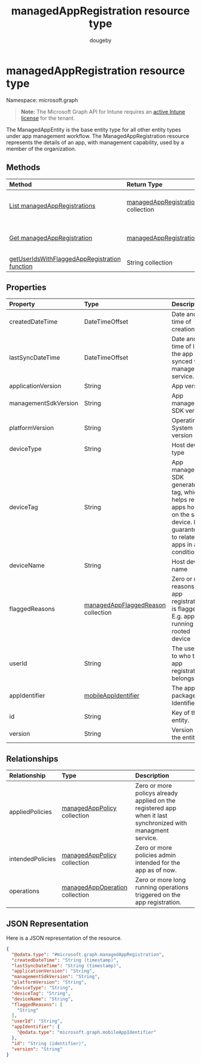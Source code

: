 ﻿---
title: "managedAppRegistration resource type"
description: "The ManagedAppEntity is the base entity type for all other entity types under app management workflow. The ManagedAppRegistration resource represents the details of an app, with management capability, used by a member of the organization."
author: "dougeby"
localization_priority: Normal
ms.prod: "intune"
doc_type: resourcePageType
---

# managedAppRegistration resource type

Namespace: microsoft.graph

> **Note:** The Microsoft Graph API for Intune requires an [active Intune license](https://go.microsoft.com/fwlink/?linkid=839381) for the tenant.

The ManagedAppEntity is the base entity type for all other entity types under app management workflow.
The ManagedAppRegistration resource represents the details of an app, with management capability, used by a member of the organization.

## Methods

| Method                                                                                                                            | Return Type                                                                            | Description                                                                                                                   |
| :-------------------------------------------------------------------------------------------------------------------------------- | :------------------------------------------------------------------------------------- | :---------------------------------------------------------------------------------------------------------------------------- |
| [List managedAppRegistrations](../api/intune-mam-managedappregistration-list.md)                                                  | [managedAppRegistration](../resources/intune-mam-managedappregistration.md) collection | List properties and relationships of the [managedAppRegistration](../resources/intune-mam-managedappregistration.md) objects. |
| [Get managedAppRegistration](../api/intune-mam-managedappregistration-get.md)                                                     | [managedAppRegistration](../resources/intune-mam-managedappregistration.md)            | Read properties and relationships of the [managedAppRegistration](../resources/intune-mam-managedappregistration.md) object.  |
| [getUserIdsWithFlaggedAppRegistration function](../api/intune-mam-managedappregistration-getuseridswithflaggedappregistration.md) | String collection                                                                      | Not yet documented                                                                                                            |

## Properties

| Property             | Type                                                                                     | Description                                                                                                                           |
| :------------------- | :--------------------------------------------------------------------------------------- | :------------------------------------------------------------------------------------------------------------------------------------ |
| createdDateTime      | DateTimeOffset                                                                           | Date and time of creation                                                                                                             |
| lastSyncDateTime     | DateTimeOffset                                                                           | Date and time of last the app synced with management service.                                                                         |
| applicationVersion   | String                                                                                   | App version                                                                                                                           |
| managementSdkVersion | String                                                                                   | App management SDK version                                                                                                            |
| platformVersion      | String                                                                                   | Operating System version                                                                                                              |
| deviceType           | String                                                                                   | Host device type                                                                                                                      |
| deviceTag            | String                                                                                   | App management SDK generated tag, which helps relate apps hosted on the same device. Not guaranteed to relate apps in all conditions. |
| deviceName           | String                                                                                   | Host device name                                                                                                                      |
| flaggedReasons       | [managedAppFlaggedReason](../resources/intune-mam-managedappflaggedreason.md) collection | Zero or more reasons an app registration is flagged. E.g. app running on rooted device                                                |
| userId               | String                                                                                   | The user Id to who this app registration belongs.                                                                                     |
| appIdentifier        | [mobileAppIdentifier](../resources/intune-mam-mobileappidentifier.md)                    | The app package Identifier                                                                                                            |
| id                   | String                                                                                   | Key of the entity.                                                                                                                    |
| version              | String                                                                                   | Version of the entity.                                                                                                                |

## Relationships

| Relationship     | Type                                                                             | Description                                                                                                  |
| :--------------- | :------------------------------------------------------------------------------- | :----------------------------------------------------------------------------------------------------------- |
| appliedPolicies  | [managedAppPolicy](../resources/intune-mam-managedapppolicy.md) collection       | Zero or more policys already applied on the registered app when it last synchronized with managment service. |
| intendedPolicies | [managedAppPolicy](../resources/intune-mam-managedapppolicy.md) collection       | Zero or more policies admin intended for the app as of now.                                                  |
| operations       | [managedAppOperation](../resources/intune-mam-managedappoperation.md) collection | Zero or more long running operations triggered on the app registration.                                      |

## JSON Representation

Here is a JSON representation of the resource.

<!-- {
  "blockType": "resource",
  "keyProperty": "id",
  "@odata.type": "microsoft.graph.managedAppRegistration"
}
-->

```json
{
  "@odata.type": "#microsoft.graph.managedAppRegistration",
  "createdDateTime": "String (timestamp)",
  "lastSyncDateTime": "String (timestamp)",
  "applicationVersion": "String",
  "managementSdkVersion": "String",
  "platformVersion": "String",
  "deviceType": "String",
  "deviceTag": "String",
  "deviceName": "String",
  "flaggedReasons": [
    "String"
  ],
  "userId": "String",
  "appIdentifier": {
    "@odata.type": "microsoft.graph.mobileAppIdentifier"
  },
  "id": "String (identifier)",
  "version": "String"
}
```

<!-- {
  "type": "#page.annotation",
  "suppressions": [
     "Warning: /api-reference/v1.0/resources/intune-mam-managedappregistration.md/microsoft.graph.managedAppRegistration/flaggedReasons:
    Inconsistent types between parameter (String) and table (Object)"
  ],
}
-->
